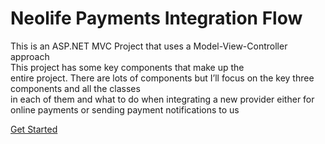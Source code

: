 

# Neolife Payments Integration Flow


This is an ASP.NET MVC Project that uses a Model-View-Controller approach <br>
This project has some key components that make up the <br> entire project. There are lots of components but I’ll focus on the key three components and all the classes<br> in each of them and what to do when integrating a new provider either for online payments or sending payment notifications to us

[Get Started](READme.md)

